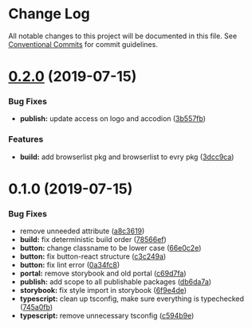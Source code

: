 # Change Log

All notable changes to this project will be documented in this file.
See [Conventional Commits](https://conventionalcommits.org) for commit guidelines.

# [0.2.0](https://github.com/fremtind/jokul/compare/@fremtind/jkl-button-react@0.1.0...@fremtind/jkl-button-react@0.2.0) (2019-07-15)

### Bug Fixes

-   **publish:** update access on logo and accodion ([3b557fb](https://github.com/fremtind/jokul/commit/3b557fb))

### Features

-   **build:** add browserlist pkg and browserlist to evry pkg ([3dcc9ca](https://github.com/fremtind/jokul/commit/3dcc9ca))

# 0.1.0 (2019-07-15)

### Bug Fixes

-   remove unneeded attribute ([a8c3619](https://github.com/fremtind/jokul/commit/a8c3619))
-   **build:** fix deterministic build order ([78566ef](https://github.com/fremtind/jokul/commit/78566ef))
-   **button:** change classname to be lower case ([66e0c2e](https://github.com/fremtind/jokul/commit/66e0c2e))
-   **button:** fix button-react structure ([c3c249a](https://github.com/fremtind/jokul/commit/c3c249a))
-   **button:** fix lint error ([0a34fc8](https://github.com/fremtind/jokul/commit/0a34fc8))
-   **portal:** remove storybook and old portal ([c69d7fa](https://github.com/fremtind/jokul/commit/c69d7fa))
-   **publish:** add scope to all publishable packages ([db6da7a](https://github.com/fremtind/jokul/commit/db6da7a))
-   **storybook:** fix style import in storybook ([6f9e4de](https://github.com/fremtind/jokul/commit/6f9e4de))
-   **typescript:** clean up tsconfig, make sure everything is typechecked ([745a0fb](https://github.com/fremtind/jokul/commit/745a0fb))
-   **typescript:** remove unnecessary tsconfig ([c594b9e](https://github.com/fremtind/jokul/commit/c594b9e))
